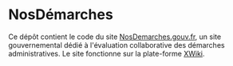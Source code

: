 # NosDémarches

Ce dépôt contient le code du site [NosDemarches.gouv.fr](https://nosdemarches.gouv.fr), un site gouvernemental dédié à l'évaluation collaborative des démarches administratives. Le site fonctionne sur la plate-forme [XWiki](https://www.xwiki.org).
